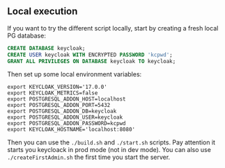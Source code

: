 ## Local execution ##

If you want to try the different script locally, start by creating a fresh local PG database:

```sql
CREATE DATABASE keycloak;
CREATE USER keycloak WITH ENCRYPTED PASSWORD 'kcpwd';
GRANT ALL PRIVILEGES ON DATABASE keycloak TO keycloak;
```

Then set up some local environment variables:

```
export KEYCLOAK_VERSION='17.0.0'
export KEYCLOAK_METRICS=false
export POSTGRESQL_ADDON_HOST=localhost
export POSTGRESQL_ADDON_PORT=5432
export POSTGRESQL_ADDON_DB=keycloak
export POSTGRESQL_ADDON_USER=keycloak
export POSTGRESQL_ADDON_PASSWORD=kcpwd
export KEYCLOAK_HOSTNAME='localhost:8080'
```

Then you can use the `./build.sh` and `./start.sh` scripts. Pay attention it starts you keycloack in prod mode (not in dev mode). You can also use `./createFirstAdmin.sh` the first time you start the server.